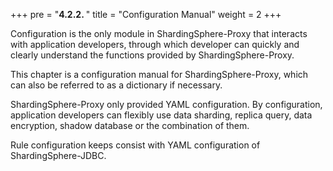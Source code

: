 +++
pre = "<b>4.2.2. </b>"
title = "Configuration Manual"
weight = 2
+++

Configuration is the only module in ShardingSphere-Proxy that interacts with application developers, 
through which developer can quickly and clearly understand the functions provided by ShardingSphere-Proxy.

This chapter is a configuration manual for ShardingSphere-Proxy, which can also be referred to as a dictionary if necessary.

ShardingSphere-Proxy only provided YAML configuration. 
By configuration, application developers can flexibly use data sharding, replica query, data encryption, shadow database or the combination of them.

Rule configuration keeps consist with YAML configuration of ShardingSphere-JDBC.
